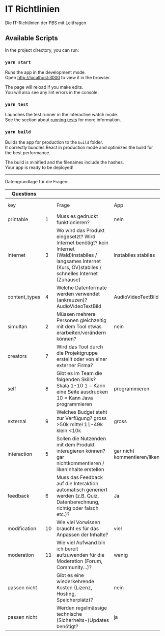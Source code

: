 # IT Richtlinien

Die IT-Richtlinien der PBS mit Leitfragen

## Available Scripts

In the project directory, you can run:

### `yarn start`

Runs the app in the development mode.\
Open [http://localhost:3000](http://localhost:3000) to view it in the browser.

The page will reload if you make edits.\
You will also see any lint errors in the console.

### `yarn test`

Launches the test runner in the interactive watch mode.\
See the section about [running tests](https://facebook.github.io/create-react-app/docs/running-tests) for more information.

### `yarn build`

Builds the app for production to the `build` folder.\
It correctly bundles React in production mode and optimizes the build for the best performance.

The build is minified and the filenames include the hashes.\
Your app is ready to be deployed!

----
Datengrundlage für die Fragen:



| Questions     |    |                                                                                                                                                               |                              |                    |                                   |                                                |                              |                                   |                                                |                                   |                                                |                                                |
|---------------|----|---------------------------------------------------------------------------------------------------------------------------------------------------------------|------------------------------|--------------------|-----------------------------------|------------------------------------------------|------------------------------|-----------------------------------|------------------------------------------------|-----------------------------------|------------------------------------------------|------------------------------------------------|
| key           |    | Frage                                                                                                                                                         | App                          | Game               | Youtube kanal video platform      | eLearning                                      | Website                      | Podcast                           | office (formular)                              | PDF                               | PM Tool (z. B. Trello)                         | kollaborative Plattformen                      |
| printable     | 1  | Muss es gedruckt funktionieren?                                                                                                                               | nein                         | nein               | nein                              | nein                                           | nein                         | nein                              | nein                                           | ja                                | nein                                           | nein                                           |
| internet      | 3  | Wo wird das Produkt eingesetzt? Wird Internet benötigt? kein Internet (Wald)instabiles / langsames Internet (Kurs, ÖV)stabiles / schnelles Internet (Zuhause) | instabiles stabiles          | stabiles           | kein Internet instabiles stabiles | instabiles stabiles                            | instabiles stabiles          | kein internet instabiles stabiles | instabiles stabiles                            | kein internet instabiles stabiles | instabiles stabiles                            | stabiles                                       |
| content_types | 4  | Welche Datenformate werden verwendet (ankreuzen)? AudioVideoTextBild                                                                                          | AudioVideoTextBild           | AudioVideoTextBild | AudioVideoBild                    | AudioVideoTextBild                             | AudioVideoTextBild           | audio                             | text bild                                      | text bild                         | text bild                                      | text bild                                      |
| simultan      | 2  | Müssen mehrere Personen gleichzeitig mit dem Tool etwas erarbeiten/verändern können?                                                                          | nein                         | nein               | nein                              | ja                                             | ja                           | nein                              | ja                                             | ja                                | ja                                             | ja                                             |
| creators      | 7  | Wird das Tool durch die Projektgruppe erstellt oder von einer externer Firma?                                                                                 |                              |                    |                                   |                                                |                              |                                   |                                                |                                   |                                                |                                                |
| self          | 8  | Gibt es im Team die folgenden Skills? Skala 1-10 1 = Kann eine Seite ausdrucken 10 = Kann Java programmieren                                                  | programmieren                | programmieren      | hochladen                         | programmieren light                            | programmieren light          | hochladen                         | Basic                                          | Basic                             | Basic                                          | Programmieren light                            |
| external      | 9  | Welches Budget steht zur Verfügung? gross >50k mittel 11-49k klein <10k                                                                                       | gross                        | gross              | klein                             | mittel                                         | klein                        | klein                             | klein                                          | klein                             | klein                                          | mittel                                         |
| interaction   | 5  | Sollen die Nutzenden mit dem Produkt interagieren können? gar nichtkommentieren / likenInhalte erstellen                                                      | gar nicht kommentieren/liken | gar nicht          | gar nicht kommentieren/liken      | gar nicht kommentieren/liken Inhalte erstellen | gar nicht kommentieren/liken | gar nicht kommentieren/liken      | gar nicht kommentieren/liken Inhalte erstellen | gar nicht                         | gar nicht kommentieren/liken Inhalte erstellen | gar nicht kommentieren/liken Inhalte erstellen |
| feedback      | 6  | Muss das Feedback auf die Interaktion automatisch generiert werden (z.B. Quiz, Datenberechnung, richtig oder falsch etc.)?                                    | Ja                           | Ja                 | Nein                              | ja                                             | Ja                           | Nein                              | nein                                           | Nein                              | Ja                                             | Ja                                             |
| modification  | 10 | Wie viel Vorwissen braucht es für das Anpassen der Inhalte?                                                                                                   | viel                         | viel               | mittel                            | viel                                           | mittel                       | mittel                            | wenig                                          | wenig                             | wenig                                          | viel                                           |
| moderation    | 11 | Wie viel Aufwand bin ich bereit aufzuwenden für die Moderation (Forum, Community...)?                                                                         | wenig                        | kein               | viel                              | viel                                           | kein                         | viel                              | wenig                                          | kein                              | viel                                           | viel                                           |
| passen nicht  |    | Gibt es eine wiederkehrende Kosten (Lizenz, Hosting, Speicherplatz)?                                                                                          | nein                         | ja                 | ja?                               | ja                                             | ja                           | ja?                               | tendent ja                                     | nein                              | tendenz ja                                     | ja                                             |
| passen nicht  |    | Werden regelmässige technische (Sicherheits-)Updates benötigt?                                                                                                | ja                           | ja                 | nein                              | nein                                           | ja                           | nein                              | nein                                           | nein                              | nein                                           | nein                                           |
